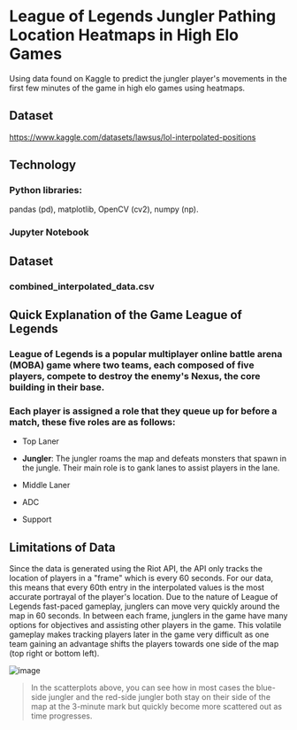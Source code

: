 # League of Legends Jungler Pathing Location Heatmaps in High Elo Games
Using data found on Kaggle to predict the jungler player's movements in the first few minutes of the game in high elo games using heatmaps.

## Dataset

https://www.kaggle.com/datasets/lawsus/lol-interpolated-positions

## Technology

### Python libraries: 

pandas (pd), matplotlib, OpenCV (cv2), numpy (np).

### Jupyter Notebook

## Dataset

### combined_interpolated_data.csv

## Quick Explanation of the Game League of Legends

### League of Legends is a popular multiplayer online battle arena (MOBA) game where two teams, each composed of five players, compete to destroy the enemy's Nexus, the core building in their base.

### Each player is assigned a role that they queue up for before a match, these five roles are as follows:

* Top Laner

* **Jungler**: The jungler roams the map and defeats monsters that spawn in the jungle. Their main role is to gank lanes to assist players in the lane.

* Middle Laner

* ADC

* Support

## Limitations of Data

Since the data is generated using the Riot API, the API only tracks the location of players in a "frame" which is every 60 seconds. For our data, this means that every 60th entry in the interpolated values is the most accurate portrayal of the player's location. Due to the nature of League of Legends fast-paced gameplay, junglers can move very quickly around the map in 60 seconds. In between each frame, junglers in the game have many options for objectives and assisting other players in the game. This volatile gameplay makes tracking players later in the game very difficult as one team gaining an advantage shifts the players towards one side of the map (top right or bottom left).

![image](https://github.com/francotaboada/LoL-Jungler-Location-Heatmap/assets/18605940/045a2e75-4a09-486c-8a8a-d275497277b2)

> In the scatterplots above, you can see how in most cases the blue-side jungler and the red-side jungler both stay on their side of the map at the 3-minute mark but quickly become more scattered out as time progresses.

